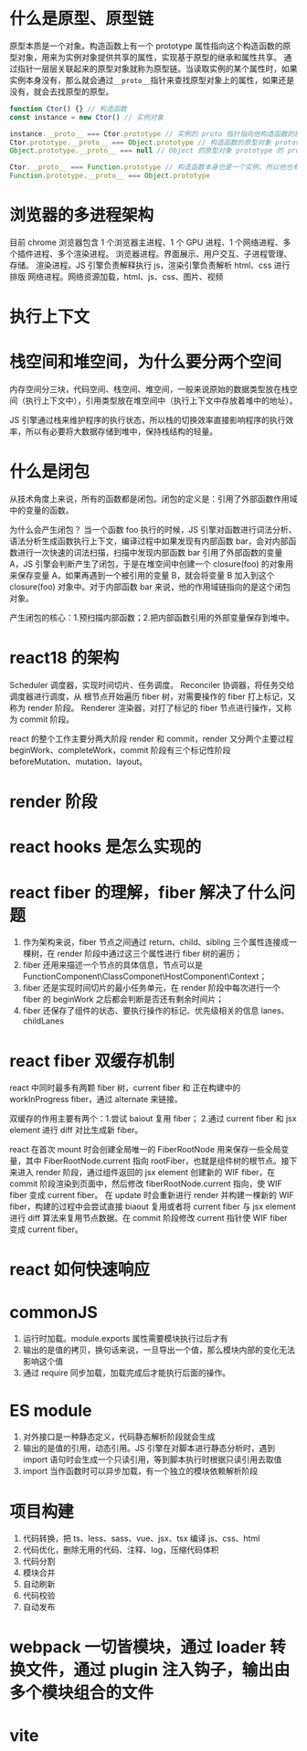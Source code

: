 # 什么是原型、原型链

原型本质是一个对象。构造函数上有一个 prototype 属性指向这个构造函数的原型对象，用来为实例对象提供共享的属性，实现基于原型的继承和属性共享。
通过指针一层层关联起来的原型对象就称为原型链。当读取实例的某个属性时，如果实例本身没有，那么就会通过`__proto__`指针来查找原型对象上的属性，如果还是没有，就会去找原型的原型。

```js
function Ctor() {} // 构造函数
const instance = new Ctor() // 实例对象

instance.__proto__ === Ctor.prototype // 实例的 proto 指针指向他构造函数的原型对象 prototype
Ctor.prototype.__proto__ === Object.prototype // 构造函数的原型对象 prototype 的 proto 指针指向 Object 的原型对象 prototype
Object.prototype.__proto__ === null // Object 的原型对象 prototype 的 proto 指针指向 null

Ctor.__proto__ === Function.prototype // 构造函数本身也是一个实例，所以他也有原型链，他的 proto 指针指向 Function.prototype
Function.prototype.__proto__ === Object.prototype
```

# 浏览器的多进程架构

目前 chrome 浏览器包含 1 个浏览器主进程、1 个 GPU 进程、1 个网络进程、多个插件进程、多个渲染进程。
浏览器进程。界面展示、用户交互、子进程管理、存储。
渲染进程。JS 引擎负责解释执行 js，渲染引擎负责解析 html、css 进行排版
网络进程。网络资源加载，html、js、css、图片、视频

# 执行上下文

# 栈空间和堆空间，为什么要分两个空间

内存空间分三块，代码空间、栈空间、堆空间，一般来说原始的数据类型放在栈空间（执行上下文中），引用类型放在堆空间中（执行上下文中存放着堆中的地址）。

JS 引擎通过栈来维护程序的执行状态，所以栈的切换效率直接影响程序的执行效率，所以有必要将大数据存储到堆中，保持栈结构的轻量。

# 什么是闭包

从技术角度上来说，所有的函数都是闭包。闭包的定义是：引用了外部函数作用域中的变量的函数。

为什么会产生闭包？
当一个函数 foo 执行的时候，JS 引擎对函数进行词法分析、语法分析生成函数执行上下文，编译过程中如果发现有内部函数 bar，会对内部函数进行一次快速的词法扫描，扫描中发现内部函数 bar 引用了外部函数的变量 A，JS 引擎会判断产生了闭包，于是在堆空间中创建一个 closure(foo) 的对象用来保存变量 A，如果再遇到一个被引用的变量 B，就会将变量 B 加入到这个 closure(foo) 对象中。对于内部函数 bar 来说，他的作用域链指向的是这个闭包对象。

产生闭包的核心：1.预扫描内部函数；2.把内部函数引用的外部变量保存到堆中。

# react18 的架构

Scheduler 调度器，实现时间切片、任务调度。
Reconciler 协调器，将任务交给调度器进行调度，从 根节点开始遍历 fiber 树，对需要操作的 fiber 打上标记，又称为 render 阶段。
Renderer 渲染器，对打了标记的 fiber 节点进行操作，又称为 commit 阶段。

react 的整个工作主要分两大阶段 render 和 commit，render 又分两个主要过程 beginWork、completeWork，commit 阶段有三个标记性阶段 beforeMutation、mutation、layout。

# render 阶段

# react hooks 是怎么实现的

# react fiber 的理解，fiber 解决了什么问题

1. 作为架构来说，fiber 节点之间通过 return、child、sibling 三个属性连接成一棵树，在 render 阶段中通过这三个属性进行 fiber 树的遍历；
2. fiber 还用来描述一个节点的具体信息，节点可以是 FunctionComponent\ClassComponet\HostComponent\Context；
3. fiber 还是实现时间切片的最小任务单元，在 render 阶段中每次进行一个 fiber 的 beginWork 之后都会判断是否还有剩余时间片；
4. fiber 还保存了组件的状态、要执行操作的标记、优先级相关的信息 lanes、childLanes

# react fiber 双缓存机制

react 中同时最多有两颗 fiber 树，current fiber 和 正在构建中的 workInProgress fiber，通过 alternate 来链接。

双缓存的作用主要有两个：1.尝试 baiout 复用 fiber； 2.通过 current fiber 和 jsx element 进行 diff 对比生成新 fiber。

react 在首次 mount 时会创建全局唯一的 FiberRootNode 用来保存一些全局变量，其中 FiberRootNode.current 指向 rootFiber，也就是组件树的根节点。接下来进入 render 阶段，通过组件返回的 jsx element 创建新的 WIF fiber，在 commit 阶段渲染到页面中，然后修改 fiberRootNode.current 指向，使 WIF fiber 变成 current fiber。
在 update 时会重新进行 render 并构建一棵新的 WIF fiber，构建的过程中会尝试直接 biaout 复用或者将 current fiber 与 jsx element 进行 diff 算法来复用节点数据。在 commit 阶段修改 current 指针使 WIF fiber 变成 current fiber。

# react 如何快速响应

# commonJS

1. 运行时加载。module.exports 属性需要模块执行过后才有
2. 输出的是值的拷贝，换句话来说，一旦导出一个值，那么模块内部的变化无法影响这个值
3. 通过 require 同步加载，加载完成后才能执行后面的操作。

# ES module

1. 对外接口是一种静态定义，代码静态解析阶段就会生成
2. 输出的是值的引用，动态引用。JS 引擎在对脚本进行静态分析时，遇到 import 语句时会生成一个只读引用，等到脚本执行时根据只读引用去取值
3. import 当作函数时可以异步加载，有一个独立的模块依赖解析阶段

# 项目构建

1. 代码转换，把 ts、less、sass、vue、jsx、tsx 编译 js、css、html
2. 代码优化，删除无用的代码、注释、log，压缩代码体积
3. 代码分割
4. 模块合并
5. 自动刷新
6. 代码校验
7. 自动发布

# webpack 一切皆模块，通过 loader 转换文件，通过 plugin 注入钩子，输出由多个模块组合的文件

# vite
